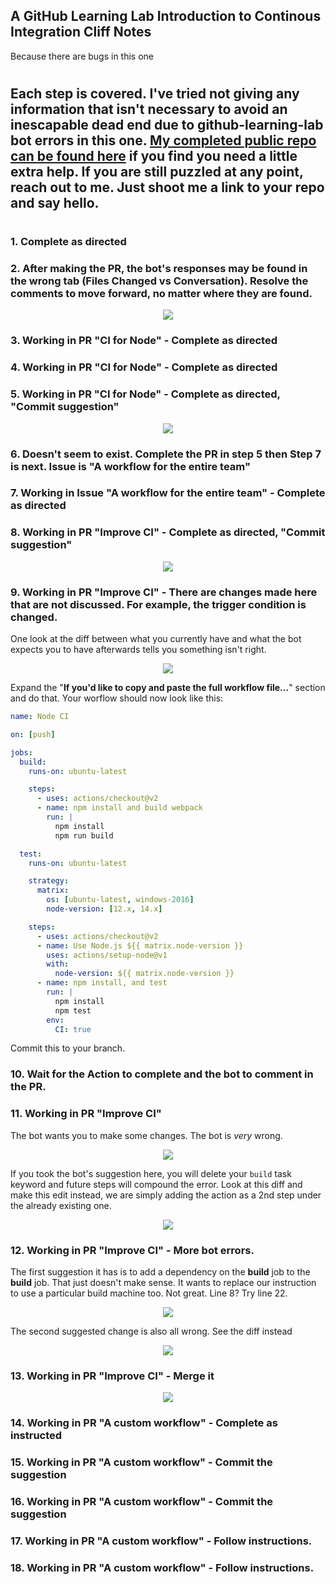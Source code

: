 ## A GitHub Learning Lab Introduction to Continous Integration Cliff Notes

Because there are bugs in this one

#

## **Each step is covered. I've tried not giving any information that isn't necessary to avoid an inescapable dead end due to github-learning-lab bot errors in this one. [My completed public repo can be found here](https://github.com/dkoch84/github-actions-for-ci) if you find you need a little extra help. If you are still puzzled at any point, reach out to me. Just shoot me a link to your repo and say hello.**

#

### **1. Complete as directed**

### **2. After making the PR, the bot's responses may be found in the wrong tab (Files Changed vs Conversation). Resolve the comments to move forward, no matter where they are found.**

<p align="center">
  <img src=images/step2.png />
</p>

### **3. Working in PR "CI for Node" - Complete as directed**

### **4. Working in PR "CI for Node" - Complete as directed**

### **5. Working in PR "CI for Node" - Complete as directed, "Commit suggestion"**

<p align="center">
  <img src=images/step5.png />
</p>

### **6. Doesn't seem to exist. Complete the PR in step 5 then Step 7 is next. Issue is "A workflow for the entire team"**

### **7. Working in Issue "A workflow for the entire team" - Complete as directed**

### **8. Working in PR "Improve CI" - Complete as directed, "Commit suggestion"**

<p align="center">
  <img src=images/step8.png />
</p>

### **9. Working in PR "Improve CI" - There are changes made here that are not discussed. For example, the trigger condition is changed.**

One look at the diff between what you currently have and what the bot expects you to have afterwards tells you something isn't right.

<p align="center">
  <img src=images/step9-diff.png />
</p>

Expand the "**If you'd like to copy and paste the full workflow file...**" section and do that. Your worflow should now look like this:

```yaml
name: Node CI

on: [push]

jobs:
  build:
    runs-on: ubuntu-latest

    steps:
      - uses: actions/checkout@v2
      - name: npm install and build webpack
        run: |
          npm install
          npm run build

  test:
    runs-on: ubuntu-latest

    strategy:
      matrix:
        os: [ubuntu-latest, windows-2016]
        node-version: [12.x, 14.x]

    steps:
      - uses: actions/checkout@v2
      - name: Use Node.js ${{ matrix.node-version }}
        uses: actions/setup-node@v1
        with:
          node-version: ${{ matrix.node-version }}
      - name: npm install, and test
        run: |
          npm install
          npm test
        env:
          CI: true
```

Commit this to your branch.

### **10. Wait for the Action to complete and the bot to comment in the PR.**

### **11. Working in PR "Improve CI"**

The bot wants you to make some changes. The bot is _very_ wrong.

<p align="center">
  <img src=images/step11.png />
</p>

If you took the bot's suggestion here, you will delete your `build` task keyword and future steps will compound the error. Look at this diff and make this edit instead, we are simply adding the action as a 2nd step under the already existing one.

<p align="center">
  <img src=images/step11-diff.png />
</p>

### **12. Working in PR "Improve CI" - More bot errors.**

The first suggestion it has is to add a dependency on the **build** job to the **build** job. That just doesn't make sense. It wants to replace our instruction to use a particular build machine too. Not great. Line 8? Try line 22.

<p align="center">
  <img src=images/step12.png />
</p>

The second suggested change is also all wrong. See the diff instead

<p align="center">
  <img src=images/step12-diff.png />
</p>

### **13. Working in PR "Improve CI" - Merge it**

<p align="center">
  <img src=images/step13.png />
</p>

### **14. Working in PR "A custom workflow" - Complete as instructed**

### **15. Working in PR "A custom workflow" - Commit the suggestion**

### **16. Working in PR "A custom workflow" - Commit the suggestion**

### **17. Working in PR "A custom workflow" - Follow instructions.**

### **18. Working in PR "A custom workflow" - Follow instructions.**

